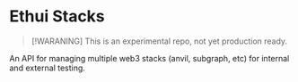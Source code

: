# Ethui Stacks

> [!WARANING]
> This is an experimental repo, not yet production ready.

An API for managing multiple web3 stacks (anvil, subgraph, etc) for internal and external testing.
